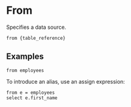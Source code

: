 # From

Specifies a data source.

```prql_no_test
from {table_reference}
```

## Examples

```prql
from employees
```


To introduce an alias, use an assign expression:

```prql
from e = employees
select e.first_name
```
